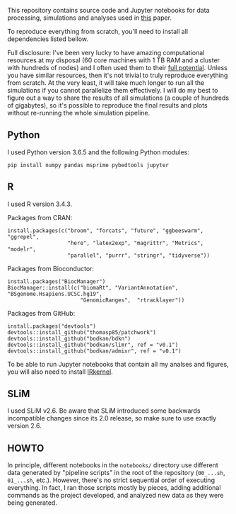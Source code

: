 This repository contains source code and Jupyter notebooks for data processing,
simulations and analyses used in [this](https://www.biorxiv.org/content/early/2018/07/04/362566) paper.

To reproduce everything from scratch, you'll need to install all dependencies
listed bellow.

Full disclosure: I've been very lucky to have amazing computational
resources at my disposal (60 core machines with 1 TB RAM and a cluster with
hundreds of nodes) and I often used them to their [full potential](https://twitter.com/fleventy5/status/801480069034164224).
Unless you have similar resources, then it's not trivial to truly reproduce
everything from scratch. At the very least, it will take much longer to run
all the simulations if you cannot parallelize them effectively. I will do my best
to figure out a way to share the results of all simulations (a couple of hundreds
of gigabytes), so it's possible to reproduce the final results and plots
without re-running the whole simulation pipeline.

## Python

I used Python version 3.6.5 and the following Python modules:

```
pip install numpy pandas msprime pybedtools jupyter
```

## R

I used R version 3.4.3.

Packages from CRAN:
```
install.packages(c("broom", "forcats", "future", "ggbeeswarm", "ggrepel",
                   "here", "latex2exp", "magrittr", "Metrics", "modelr",
                   "parallel", "purrr", "stringr", "tidyverse"))
```

Packages from Bioconductor:
```
install.packages("BiocManager")
BiocManager::install(c("biomaRt", "VariantAnnotation", "BSgenome.Hsapiens.UCSC.hg19",
                       "GenomicRanges",  "rtracklayer"))
```

Packages from GitHub:
```
install.packages("devtools")
devtools::install_github("thomasp85/patchwork")
devtools::install_github("bodkan/bdkn")
devtools::install_github("bodkan/slimr", ref = "v0.1")
devtools::install_github("bodkan/admixr", ref = "v0.1")
```

To be able to run Jupyter notebooks that contain all my analses and figures,
you will also need to install [IRkernel](https://irkernel.github.io).

## SLiM

I used SLiM v2.6. Be aware that SLiM introduced some backwards incompatible
changes since its 2.0 release, so make sure to use exactly version 2.6.

## HOWTO

In principle, different notebooks in the `notebooks/` directory use different data
generated by "pipeline scripts" in the root of the repository (`00_...sh`, `01_...sh`, etc.).
However, there's no strict sequential order of executing everything. In fact, I ran those
scripts mostly by pieces, adding additional commands as the project developed, and analyzed new
data as they were being generated.
